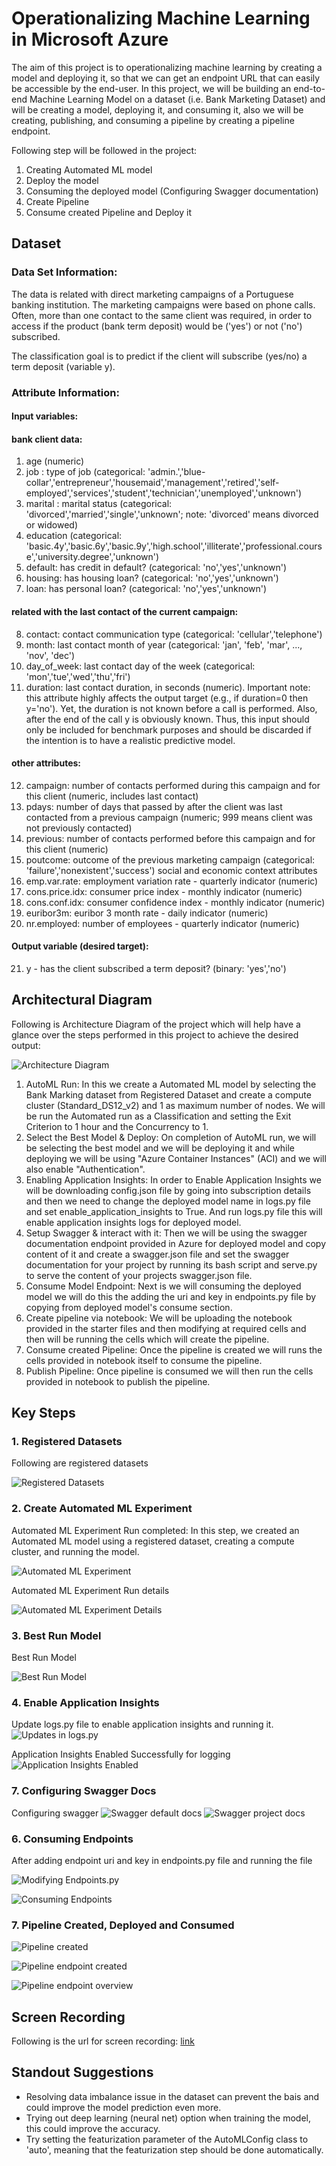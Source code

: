 # Operationalizing Machine Learning in Microsoft Azure

The aim of this project is to operationalizing machine learning by creating a model and deploying it, so that we can get an endpoint URL that can easily be accessible by the end-user. In this project, we will be building an end-to-end Machine Learning Model on a dataset (i.e. Bank Marketing Dataset) and will be creating a model, deploying it, and consuming it, also we will be creating, publishing, and consuming a pipeline by creating a pipeline endpoint.

Following step will be followed in the project:

1. Creating Automated ML model
2. Deploy the model
3. Consuming the deployed model (Configuring Swagger documentation)
4. Create Pipeline
5. Consume created Pipeline and Deploy it

## Dataset
### Data Set Information:

The data is related with direct marketing campaigns of a Portuguese banking institution. The marketing campaigns were based on phone calls. Often, more than one contact to the same client was required, in order to access if the product (bank term deposit) would be ('yes') or not ('no') subscribed.

The classification goal is to predict if the client will subscribe (yes/no) a term deposit (variable y).

### Attribute Information:
#### Input variables:

#### bank client data:
1. age (numeric)
2. job : type of job (categorical: 'admin.','blue-collar','entrepreneur','housemaid','management','retired','self-employed','services','student','technician','unemployed','unknown')
3. marital : marital status (categorical: 'divorced','married','single','unknown'; note: 'divorced' means divorced or widowed)
4. education (categorical: 'basic.4y','basic.6y','basic.9y','high.school','illiterate','professional.course','university.degree','unknown')
5. default: has credit in default? (categorical: 'no','yes','unknown')
6. housing: has housing loan? (categorical: 'no','yes','unknown')
7. loan: has personal loan? (categorical: 'no','yes','unknown')

#### related with the last contact of the current campaign:
8. contact: contact communication type (categorical: 'cellular','telephone')
9. month: last contact month of year (categorical: 'jan', 'feb', 'mar', ..., 'nov', 'dec')
10. day_of_week: last contact day of the week (categorical: 'mon','tue','wed','thu','fri')
11. duration: last contact duration, in seconds (numeric). Important note: this attribute highly affects the output target (e.g., if duration=0 then y='no'). Yet, the duration is not known before a call is performed. Also, after the end of the call y is obviously known. Thus, this input should only be included for benchmark purposes and should be discarded if the intention is to have a realistic predictive model.
    
#### other attributes:
12. campaign: number of contacts performed during this campaign and for this client (numeric, includes last contact)
13. pdays: number of days that passed by after the client was last contacted from a previous campaign (numeric; 999 means client was not previously contacted)
14. previous: number of contacts performed before this campaign and for this client (numeric)
15. poutcome: outcome of the previous marketing campaign (categorical: 'failure','nonexistent','success')
social and economic context attributes
16. emp.var.rate: employment variation rate - quarterly indicator (numeric)
17. cons.price.idx: consumer price index - monthly indicator (numeric)
18. cons.conf.idx: consumer confidence index - monthly indicator (numeric)
19. euribor3m: euribor 3 month rate - daily indicator (numeric)
20. nr.employed: number of employees - quarterly indicator (numeric)
    
#### Output variable (desired target):
21. y - has the client subscribed a term deposit? (binary: 'yes','no')


## Architectural Diagram
Following is Architecture Diagram of the project which will help have a glance over the steps performed in this project to achieve the desired output:

![Architecture Diagram](images/ArchitectureDiagram.png)

1. AutoML Run: In this we create a Automated ML model by selecting the Bank Marking dataset from Registered Dataset and create a compute cluster (Standard_DS12_v2) and 1 as maximum number of nodes. We will be run the Automated run as a Classification and setting the Exit Criterion to 1 hour and the Concurrency to 1.
2. Select the Best Model & Deploy: On completion of AutoML run, we will be selecting the best model and we will be deploying it and while deploying we will be using "Azure Container Instances" (ACI) and we will also enable "Authentication".
3. Enabling Application Insights: In order to Enable Application Insights we will be downloading config.json file by going into subscription details and then we need to change the deployed model name in logs.py file and set enable_application_insights to True. And run logs.py file this will enable application insights logs for deployed model.
4. Setup Swagger & interact with it: Then we will be using the swagger documentation endpoint provided in Azure for deployed model and copy content of it and create a swagger.json file and set the swagger documentation for your project by running its bash script and serve.py to serve the content of your projects swagger.json file.
5. Consume Model Endpoint: Next is we will consuming the deployed model we will do this the adding the uri and key in endpoints.py file by copying from deployed model's consume section.
6. Create pipeline via notebook: We will be uploading the notebook provided in the starter files and then modifying at required cells and then will be running the cells which will create the pipeline.
7. Consume created Pipeline: Once the pipeline is created we will runs the cells provided in notebook itself to consume the pipeline.
8. Publish Pipeline: Once pipeline is consumed we will then run the cells provided in notebook to publish the pipeline.

## Key Steps
### 1. Registered Datasets

Following are registered datasets

![Registered Datasets](images/Udacity_Registered_datasets.png)

### 2. Create Automated ML Experiment
Automated ML Experiment Run completed:
In this step, we created an Automated ML model using a registered dataset, creating a compute cluster, and running the model.

![Automated ML Experiment](images/Udacity_run_successfull.png)

Automated ML Experiment Run details

![Automated ML Experiment Details](images/Udacity_run_successfull_2.png)

### 3. Best Run Model
Best Run Model

![Best Run Model](images/Udacity_best_model.png)

### 4. Enable Application Insights
Update logs.py file to enable application insights and running it.
![Updates in logs.py](images/Udacity_logs_dot_py.png)

Application Insights Enabled Successfully for logging
![Application Insights Enabled](images/Udacity_application_insights_enabled.png)

### 7. Configuring Swagger Docs
Configuring swagger 
![Swagger default docs](images/Udacity_swagger_default.png)
![Swagger project docs](images/Udacity_swagger.png)

### 6. Consuming Endpoints
After adding endpoint uri and key in endpoints.py file and running the file

![Modifying Endpoints.py](images/Udacity_Endpoint_py.png)

![Consuming Endpoints](images/Udacity_endpoints.png)

### 7. Pipeline Created, Deployed and Consumed

![Pipeline created](images/Udacity_pipeline_created.png)

![Pipeline endpoint created](images/Udacity_pipeline_endpoint.png)

![Pipeline endpoint overview](images/Udacity_published_endpoint_overview.png)

## Screen Recording
Following is the url for screen recording: [link](https://shorturl.at/dpyGO) 


## Standout Suggestions
- Resolving data imbalance issue in the dataset can prevent the bais and could improve the model prediction even more.
- Trying out deep learning (neural net) option when training the model, this could improve the accuracy.
- Try setting the featurization parameter of the AutoMLConfig class to 'auto', meaning that the featurization step should be done automatically.
